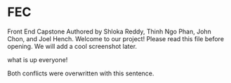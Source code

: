 # FEC
Front End Capstone
Authored by Shloka Reddy, Thinh Ngo Phan, John Chon, and Joel Hench.
Welcome to our project!
Please read this file before opening.
We will add a cool screenshot later.

what is up everyone!

Both conflicts were overwritten with this sentence.